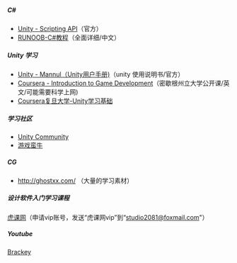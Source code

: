 ##### C#

- [Unity - Scripting API](https://docs.unity3d.com/2017.2/Documentation/ScriptReference/index.html)（官方）
- [RUNOOB-C#教程](http://www.runoob.com/csharp/csharp-tutorial.html)（全面详细/中文）

##### Unity 学习

- [Unity - Mannul（Unity用户手册)](https://docs.unity3d.com/2017.2/Documentation/Manual/UnityManual.html)（unity 使用说明书/官方）
- [Coursera - Introduction to Game Development](https://www.coursera.org/learn/game-development/)（密歇根州立大学公开课/英文/可能需要科学上网)
- [Coursera复旦大学-Unity学习基础](https://www.bilibili.com/video/av10755879/%20) 

##### 学习社区

- [Unity Community](https://unity3d.com/cn/community)
- [游戏蛮牛](http://www.manew.com/)

##### CG

- http://ghostxx.com/ （大量的学习素材）

##### 设计软件入门学习课程

[虎课网](https://huke88.com/)（申请vip账号，发送“虎课网vip”到“studio2081@foxmail.com"）

##### Youtube
[Brackey](https://www.youtube.com/channel/UCYbK_tjZ2OrIZFBvU6CCMiA)



